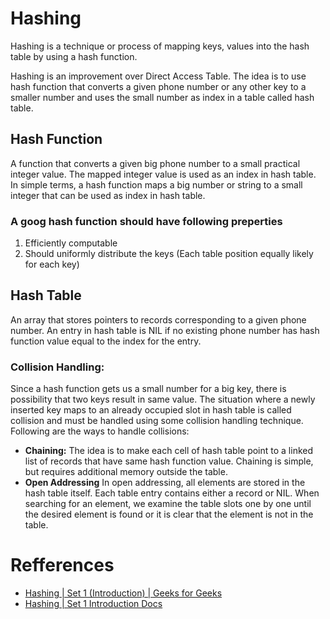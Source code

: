# Hashing

Hashing is a technique or process of mapping keys, values into the hash table by using a hash function.

Hashing is an improvement over Direct Access Table. The idea is to use hash function that converts a given phone number or any other key to a smaller number and uses the small number as index in a table called hash table.

## Hash Function

A function that converts a given big phone number to a small practical integer value. The mapped integer value is used as an index in hash table. In simple terms, a hash function maps a big number or string to a small integer that can be used as index in hash table.

### A goog hash function should have following preperties

1. Efficiently computable
2. Should uniformly distribute the keys (Each table position equally likely for each key)

## Hash Table

An array that stores pointers to records corresponding to a given phone number. An entry in hash table is NIL if no existing phone number has hash function value equal to the index for the entry.

### Collision Handling:

Since a hash function gets us a small number for a big key, there is possibility that two keys result in same value. The situation where a newly inserted key maps to an already occupied slot in hash table is called collision and must be handled using some collision handling technique. Following are the ways to handle collisions:

- **Chaining:** The idea is to make each cell of hash table point to a linked list of records that have same hash function value. Chaining is simple, but requires additional memory outside the table.
- **Open Addressing** In open addressing, all elements are stored in the hash table itself. Each table entry contains either a record or NIL. When searching for an element, we examine the table slots one by one until the desired element is found or it is clear that the element is not in the table.

# Refferences

- [Hashing | Set 1 (Introduction) | Geeks for Geeks](https://youtu.be/wWgIAphfn2U)
- [Hashing | Set 1 Introduction Docs](https://www.geeksforgeeks.org/hashing-set-1-introduction/)
